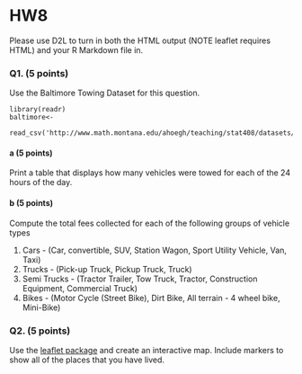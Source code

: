 # HW8


Please use D2L to turn in both the HTML output (NOTE leaflet requires HTML) and your R Markdown file in.

### Q1. (5 points)
Use the Baltimore Towing Dataset for this question.
```
library(readr)
baltimore<- 
  read_csv('http://www.math.montana.edu/ahoegh/teaching/stat408/datasets/BaltimoreTowing.csv')
```

#### a (5 points)
Print a table that displays how many vehicles were towed for each of the 24 hours of the day.


#### b (5 points)
Compute the total fees collected for each of the following groups of vehicle types

1. Cars - (Car, convertible, SUV, Station Wagon, Sport Utility Vehicle, Van, Taxi)
2. Trucks - (Pick-up Truck, Pickup Truck, Truck)
3. Semi Trucks - (Tractor Trailer, Tow Truck, Tractor, Construction Equipment, Commercial Truck)
4. Bikes - (Motor Cycle (Street Bike), Dirt Bike, All terrain - 4 wheel bike, Mini-Bike)

### Q2. (5 points)
Use the [leaflet package](https://rstudio.github.io/leaflet/) and create an interactive map. Include markers to show all of the places that you have lived.


